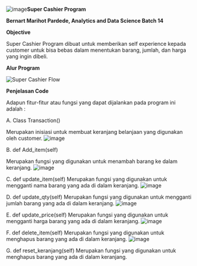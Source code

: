 ![image](https://github.com/benpardede/SuperCashier_Pacmann/assets/67301642/0dcbed57-c94c-4e04-9433-06600b7c687a)**Super Cashier Program**

**Bernart Marihot Pardede, Analytics and Data Science Batch 14**

**Objective**

Super Cashier Program dibuat untuk memberikan self experience kepada customer untuk bisa bebas dalam menentukan barang, jumlah, dan harga yang ingin dibeli.

**Alur Program**

![Super Cashier Flow](https://github.com/benpardede/SuperCashier_Pacmann/assets/67301642/3ecf4092-ee22-4b56-ac42-c1ac3ae1fcb5)

**Penjelasan Code**

Adapun fitur-fitur atau fungsi yang dapat dijalankan pada program ini adalah :

A. Class Transaction()

  Merupakan inisiasi untuk membuat keranjang belanjaan yang digunakan oleh customer.
![image](https://github.com/benpardede/SuperCashier_Pacmann/assets/67301642/fe235032-6697-4fe5-a5a1-aed7730269aa)

B. def Add_item(self)

  Merupakan fungsi yang digunakan untuk menambah barang ke dalam keranjang.
![image](https://github.com/benpardede/SuperCashier_Pacmann/assets/67301642/eb0a70a1-b027-47eb-9775-4132fc245958)

C. def update_item(self)
  Merupakan fungsi yang digunakan untuk mengganti nama barang yang ada di dalam keranjang.
  ![image](https://github.com/benpardede/SuperCashier_Pacmann/assets/67301642/46b0c031-8715-49d3-b3df-a2bd7c90d5dd)

D. def update_qty(self)
  Merupakan fungsi yang digunakan untuk mengganti jumlah barang yang ada di dalam keranjang.
  ![image](https://github.com/benpardede/SuperCashier_Pacmann/assets/67301642/57d4da7a-4cb2-4571-a236-93608936dc6d)

E. def update_price(self)
  Merupakan fungsi yang digunakan untuk mengganti harga barang yang ada di dalam keranjang.
  ![image](https://github.com/benpardede/SuperCashier_Pacmann/assets/67301642/9fcf74e0-f053-4f57-8e88-5ecd26cda1cc)

F. def delete_item(self)
  Merupakan fungsi yang digunakan untuk menghapus barang yang ada di dalam keranjang.
![image](https://github.com/benpardede/SuperCashier_Pacmann/assets/67301642/1ce182e4-a8dc-494f-96a0-c0f6c614c713)

G. def reset_keranjang(self)
  Merupakan fungsi yang digunakan untuk menghapus barang yang ada di dalam keranjang.
  

  
